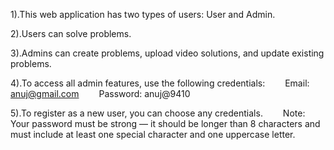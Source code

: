 1).This web application has two types of users: User and Admin.

2).Users can solve problems.

3).Admins can create problems, upload video solutions, and update existing problems.

4).To access all admin features, use the following credentials:
  Email: anuj@gmail.com
  Password: anuj@9410

5).To register as a new user, you can choose any credentials.
  Note: Your password must be strong — it should be longer than 8 characters and must include at least one special character and one uppercase letter.

